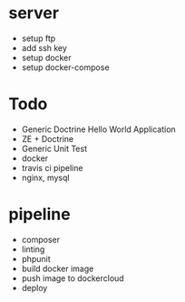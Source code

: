 # server
* setup ftp
* add ssh key
* setup docker
* setup docker-compose

# Todo
* Generic Doctrine Hello World Application
* ZE + Doctrine
* Generic Unit Test
* docker
* travis ci pipeline
* nginx, mysql

# pipeline
* composer
* linting
* phpunit
* build docker image
* push image to dockercloud
* deploy
